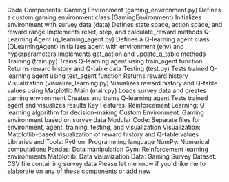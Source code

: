 Code Components:
Gaming Environment (gaming_environment.py)
Defines a custom gaming environment class (GamingEnvironment)
Initializes environment with survey data (data)
Defines state space, action space, and reward range
Implements reset, step, and calculate_reward methods
Q-Learning Agent (q_learning_agent.py)
Defines a Q-learning agent class (QLearningAgent)
Initializes agent with environment (env) and hyperparameters
Implements get_action and update_q_table methods
Training (train.py)
Trains Q-learning agent using train_agent function
Returns reward history and Q-table data
Testing (test.py)
Tests trained Q-learning agent using test_agent function
Returns reward history
Visualization (visualize_learning.py)
Visualizes reward history and Q-table values using Matplotlib
Main (main.py)
Loads survey data and creates gaming environment
Creates and trains Q-learning agent
Tests trained agent and visualizes results
Key Features:
Reinforcement Learning: Q-learning algorithm for decision-making
Custom Environment: Gaming environment based on survey data
Modular Code: Separate files for environment, agent, training, testing, and visualization
Visualization: Matplotlib-based visualization of reward history and Q-table values
Libraries and Tools:
Python: Programming language
NumPy: Numerical computations
Pandas: Data manipulation
Gym: Reinforcement learning environments
Matplotlib: Data visualization
Data:
Gaming Survey Dataset: CSV file containing survey data
Please let me know if you'd like me to elaborate on any of these components or add new 